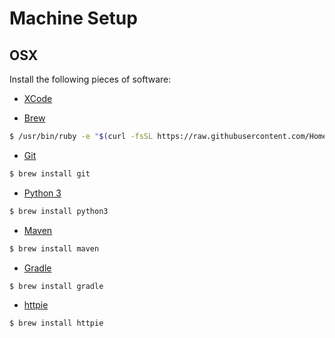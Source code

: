 # Machine Setup

## OSX 
Install the following pieces of software: 

* [XCode](http://developer.apple.com/xcode/)

* [Brew](http://brew.sh)

```bash
$ /usr/bin/ruby -e "$(curl -fsSL https://raw.githubusercontent.com/Homebrew/install/master/install)"
```

* [Git](https://git-scm.com)
```bash
$ brew install git
```

* [Python 3](https://www.python.org)
```bash
$ brew install python3
```

* [Maven](http://maven.apache.org)
```bash
$ brew install maven
```

* [Gradle](http://maven.apache.org)
```bash
$ brew install gradle
```

* [httpie](https://github.com/jkbrzt/httpie)
```bash
$ brew install httpie
```
